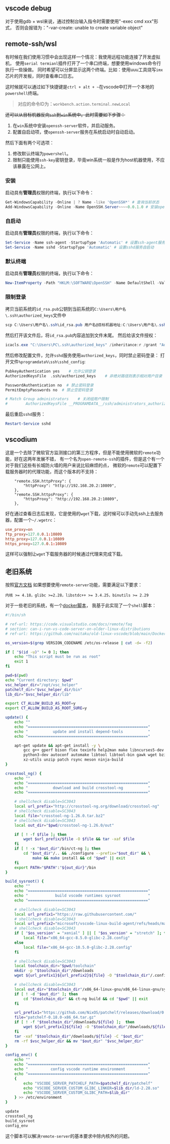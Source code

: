## vscode debug
对于使用gdb + wsl来说，通过控制台输入指令时需要使用"-exec cmd xxx"形式，
否则会报错为："-var-create: unable to create variable object"

## remote-ssh/wsl
有时候在我们使用习惯中会出现这样一个情况：我使用远程功能连接了开发虚拟机，
使用`serial termianl`插件打开了一个串口终端，想要使用windows命令行执行一些操做。
同时希望可以分屏显示这两个终端。比如：使用uuu工具烧写`imx`芯片的开发板，同时查看串口日志。

这时候就可以通过如下快捷键是`ctrl + alt + ~`在vscode中打开一个本地的`powershell`终端。
> 对应的命令ID为：`workbench.action.terminal.newLocal`

~~还可以从目标机器反向`ssh`到`win`系统中。此时需要如下步骤：~~
1. 在`win`系统中安装`openssh-server`软件，并启动服务。
2. 配置自启动项，使`openssh-server`服务在系统启动时自动启动。

然后下面有两个可选项：
1. 修改默认终端为`powershell`。
2. 限制只能使用`ssh-key`密钥登录，毕竟win系统一般是作为host机器使用，不应该暴露在公网上。

### 安装
启动具有**管理员**权限的终端，执行以下命令：
```powershell
Get-WindowsCapability -Online | ? Name -like 'OpenSSH*' # 查询当前状态
Add-WindowsCapability -Online -Name OpenSSH.Server~~~~0.0.1.0 # 安装openssh-server, 注意版本号
```

### 自启动
启动具有**管理员**权限的终端，执行以下命令：
```powershell
Set-Service -Name ssh-agent -StartupType 'Automatic' # 设置ssh-agent服务自启动
Set-Service -Name sshd -StartupType 'Automatic' # 设置sshd服务自启动
```

### 默认终端
启动具有**管理员**权限的终端，执行以下命令：
```powershell
New-ItemProperty -Path "HKLM:\SOFTWARE\OpenSSH" -Name DefaultShell -Value "C:\Windows\System32\WindowsPowerShell\v1.0\powershell.exe" -PropertyType String -Force
```

### 限制登录
拷贝当前系统的`id_rsa.pub`公钥到当前系统的`C:\Users\用户名\.ssh\authorized_keys`文件中
```powershell
scp C:\Users\用户名\.ssh\id_rsa.pub 用户名@目标机器地址:C:\Users\用户名\.ssh\authorized_keys
```
然后打开该文件后，将`id_rsa.pub`内容追加到文件末尾。
然后给该文件授权：
```powershell
icacls.exe "C:\Users\PC\.ssh\authorized_keys" /inheritance:r /grant "Administrators:F" /grant "SYSTEM:F" # 给管理员和系统授权
```

然后修改配置文件，允许`sshd`服务使用`authorized_keys`，同时禁止密码登录：
打开文件`%programdata%\ssh\sshd_config`:
```sh
PubkeyAuthentication yes    # 允许公钥登录
AuthorizedKeysFile	.ssh/authorized_keys    # 非绝对路径则表示相对用户目录

PasswordAuthentication no  # 禁止密码登录
PermitEmptyPasswords no  # 禁止空密码登录

# Match Group administrators    # 关闭组用户限制
#        AuthorizedKeysFile __PROGRAMDATA__/ssh/administrators_authorized_keys
```

最后重启`sshd`服务：
```powershell
Restart-Service sshd
```

## vscodium
这是一个去除了微软官方监测接口的第三方程序，但是不能使用微软的`remote`功能，好在这两年发展不错，
有一个名为`open-remote-ssh`的插件，但是这个有一个对于我们这些有长城防火墙的用户来说比较麻烦的点，
微软的`remote`可以配置下载服务器时的代理功能，而这个版本的不支持：
```jsonc
    "remote.SSH.httpProxy": {
        "httpProxy": "http://192.168.20.2:10809",
    },
    "remote.SSH.httpsProxy": {
        "httpsProxy": "http://192.168.20.2:10809",
    },
```
好在通过查看日志后发现，它是使用的`wget`下载，这时候可以手动先ssh上去服务器，配置一个`~/.wgetrc`：
```conf
use_proxy=on
ftp_proxy=127.0.0.1:10809
http_proxy=127.0.0.1:10809
https_proxy=127.0.0.1:10809
```
这样可以强制让`wget`下载服务器的时候通过代理来完成下载。

## 老旧系统
按照[官方文档](https://code.visualstudio.com/docs/remote/faq#_can-i-run-vs-code-server-on-older-linux-distributions)
如果想要使用`remote-server`功能，需要满足以下要求：
```
内核 >= 4.18，glibc >=2.28，libstdc++ >= 3.4.25，binutils >= 2.29
```
对于一些老旧的系统，有一个[docker脚本](https://github.com/naitaku/old-linux-vscode/blob/main/Dockerfile)，
我基于此实现了一个`shell`脚本：
```bash
#!/bin/sh

# ref-url: https://code.visualstudio.com/docs/remote/faq
# section: can-i-run-vs-code-server-on-older-linux-distributions
# ref-url: https://github.com/naitaku/old-linux-vscode/blob/main/Dockerfile

os_version=$(grep VERSION_CODENAME /etc/os-release | cut -d= -f2)

if [ "$(id -u)" != 0 ]; then
    echo "This script must be run as root"
    exit 1
fi

pwd=$(pwd)
echo "Current directory: $pwd"
vsc_helper_dir="/opt/vsc_helper"
patchelf_dir="$vsc_helper_dir/bin"
lib_dir="$vsc_helper_dir/lib"

export CT_ALLOW_BUILD_AS_ROOT=y
export CT_ALLOW_BUILD_AS_ROOT_SURE=y

update() {
    echo ""
    echo "====================================================="
    echo "           update and install depend-tools           "
    echo "====================================================="

    apt-get update && apt-get install -y \
        gcc g++ gperf bison flex texinfo help2man make libncurses5-dev \
        python3-dev autoconf automake libtool libtool-bin gawk wget bzip2 \
        xz-utils unzip patch rsync meson ninja-build
}

crosstool_ng() {
    echo ""
    echo "====================================================="
    echo "           download and build crosstool-ng           "
    echo "====================================================="

    # shellcheck disable=SC3043
    local url_prefix="http://crosstool-ng.org/download/crosstool-ng"
    # shellcheck disable=SC3043
    local file="crosstool-ng-1.26.0.tar.bz2"
    # shellcheck disable=SC3043
    local out_dir="$pwd/crosstool-ng-1.26.0/out"

    if [ ! -f $file ]; then
        wget $url_prefix/$file -O $file && tar -xaf $file
    fi
    if [ ! -x "$out_dir"/bin/ct-ng ]; then
        cd "$out_dir"/.. && ./configure --prefix="$out_dir" && \
            make && make install && cd "$pwd" || exit
    fi
    export PATH="$PATH":"${out_dir}"/bin
}

build_sysroot() {
    echo ""
    echo "====================================================="
    echo "            build vscode runtimes sysroot            "
    echo "====================================================="

    # shellcheck disable=SC3043
    local url_prefix1="https://raw.githubusercontent.com/"
    # shellcheck disable=SC3043
    local url_prefix2="microsoft/vscode-linux-build-agent/refs/heads/main/"
    # shellcheck disable=SC3043
    if [ "$os_version" = "xenial" ] || [ "$os_version" = "stretch" ]; then
        local file="x86_64-gcc-8.5.0-glibc-2.28.config"
    else
        local file="x86_64-gcc-10.5.0-glibc-2.28.config"
    fi

    # shellcheck disable=SC3043
    local toolchain_dir="$pwd/toolchain"
    mkdir -p "$toolchain_dir"/downloads
    wget ${url_prefix1}${url_prefix2}${file} -O "$toolchain_dir"/.config

    # shellcheck disable=SC3043
    local out_dir="$toolchain_dir"/x86_64-linux-gnu/x86_64-linux-gnu/sysroot
    if [ ! -d "$out_dir" ]; then
        cd "$toolchain_dir" && ct-ng build && cd "$pwd" || exit
    fi

    url_prefix1="https://github.com/NixOS/patchelf/releases/download/0.18.0/"
    file="patchelf-0.18.0-x86_64.tar.gz"
    if [ ! -f "$toolchain_dir"/downloads/${file} ];  then
        wget ${url_prefix1}${file} -O "$toolchain_dir"/downloads/${file}
    fi
    tar -xaf "$toolchain_dir"/downloads/${file} -C "$out_dir"
    rm -rf $vsc_helper_dir && mv "$out_dir" "$vsc_helper_dir"
}

config_env() {
    echo ""
    echo "====================================================="
    echo "          config vscode runtime environment          "
    echo "====================================================="
    {
        echo "VSCODE_SERVER_PATCHELF_PATH=$patchelf_dir/patchelf"
        echo "VSCODE_SERVER_CUSTOM_GLIBC_LINKER=$lib_dir/ld-2.28.so"
        echo "VSCODE_SERVER_CUSTOM_GLIBC_PATH=$lib_dir"
    } >> /etc/environment
}

update
crosstool_ng
build_sysroot
config_env
```
这个脚本可以解决`remote-server`的基本要求中除内核外的问题。
